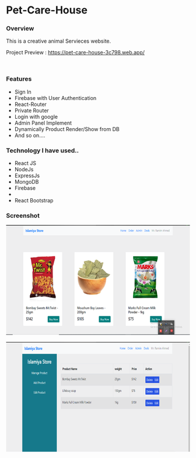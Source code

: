 # Pet-Care-House

<h3>Overview</h3>
<p>This is a creative animal Servieces website.</p>

<span>Project Preview : https://pet-care-house-3c798.web.app/ </span>

<div></div> <br>

<h3>Features</h3>
<ul>
  <li>Sign In</li>
  <li>Firebase with User Authentication</li>
  <li>React-Router</li>
  <li>Private Router</li>
  <li>Login with google</li>
  <li>Admin Panel Implement</li>
  <li>Dynamically Product Render/Show from DB</li>
  <li>And so on....</li>
</ul>

<h3> Technology I have used.. </h3>
<ul>
  <li>React JS</li>
  <li>NodeJs</li>
  <li>ExpressJs</li>
  <li>MongoDB</li>
  <li>Firebase<li>
  <li>React Bootstrap</li>
</ul>

<h3>Screenshot</h3>
  
  <img height="300px" src="./src/islamiya-screenshot/islamiya-1.png" alt="ss" /> 
  
  <div></div> <br>
  
  <img height="300px" src="./src/islamiya-screenshot/islamiye-3.png" alt="ss" /> 
  
  <div></div> <br>
